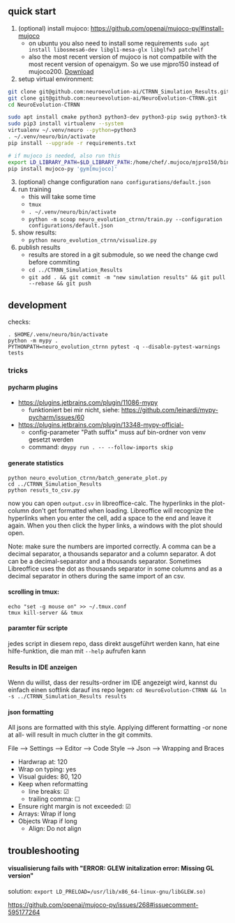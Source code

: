 

## quick start

1. (optional) install mujoco: https://github.com/openai/mujoco-py/#install-mujoco
	- on ubuntu you also need to install some requirements `sudo apt install libosmesa6-dev libgl1-mesa-glx libglfw3 patchelf`
	- also the most recent version of mujoco is not compatbile with the most recent version of openaigym. So we use mjpro150 instead of mujoco200. [Download](https://www.roboti.us/download/mjpro150_linux.zip)
2. setup virtual environment:
```bash
git clone git@github.com:neuroevolution-ai/CTRNN_Simulation_Results.git
git clone git@github.com:neuroevolution-ai/NeuroEvolution-CTRNN.git
cd NeuroEvolution-CTRNN

sudo apt install cmake python3 python3-dev python3-pip swig python3-tk
sudo pip3 install virtualenv --system
virtualenv ~/.venv/neuro --python=python3
. ~/.venv/neuro/bin/activate
pip install --upgrade -r requirements.txt

# if mujoco is needed, also run this
export LD_LIBRARY_PATH=$LD_LIBRARY_PATH:/home/chef/.mujoco/mjpro150/bin
pip install mujoco-py 'gym[mujoco]'
```

3. (optional) change configuration `nano configurations/default.json`
3. run training
	- this will take some time
	- `tmux`
    - `. ~/.venv/neuro/bin/activate`
    - `python -m scoop neuro_evolution_ctrnn/train.py --configuration configurations/default.json`
4. show results:
	- `python neuro_evolution_ctrnn/visualize.py`
5. publish results
    - results are stored in a git submodule, so we need the change cwd before commiting
    - `cd ../CTRNN_Simulation_Results`
    - `git add . && git commit -m "new simulation results" && git pull --rebase && git push`
    

## development

checks: 

```
. $HOME/.venv/neuro/bin/activate
python -m mypy .
PYTHONPATH=neuro_evolution_ctrnn pytest -q --disable-pytest-warnings tests

```

### tricks

#### pycharm plugins

  * https://plugins.jetbrains.com/plugin/11086-mypy
    * funktioniert bei mir nicht, siehe: https://github.com/leinardi/mypy-pycharm/issues/60
  * https://plugins.jetbrains.com/plugin/13348-mypy-official-
    * config-parameter "Path suffix" muss auf bin-ordner von venv gesetzt werden
    * command: `dmypy run . -- --follow-imports skip`

#### generate statistics 

```
python neuro_evolution_ctrnn/batch_generate_plot.py
cd ../CTRNN_Simulation_Results
python resuts_to_csv.py
```

now you can open `output.csv` in libreoffice-calc. The hyperlinks in the plot-column don't get formatted when loading. 
Libreoffice will recognize the hyperlinks when you enter the cell, add a space to the end and leave it again. 
When you then click the hyper links, a windows with the plot should open.


Note: make sure the numbers are imported correctly. A comma can be a 
decimal separator, a thousands separator and a column separator. 
A dot can be a decimal-separator and a thousands separator. Sometimes
Libreoffice uses the dot as thousands separator in some columns and as
a decimal separator in others during the same import of an csv.

#### scrolling in tmux: 

``` 
echo "set -g mouse on" >> ~/.tmux.conf
tmux kill-server && tmux
```

#### paramter für scripte

jedes script in diesem repo, 
dass direkt ausgeführt werden kann, hat eine hilfe-funktion, die 
man mit `--help` aufrufen kann

#### Results in IDE anzeigen

Wenn du willst, dass der results-ordner im IDE 
angezeigt wird, kannst du einfach einen softlink darauf ins repo legen: 
`cd NeuroEvolution-CTRNN && ln -s ../CTRNN_Simulation_Results results`


#### json formatting

All jsons are formatted with this style. Applying different formatting -or none at all- will result in 
much clutter in the git commits. 

File --> Settings --> Editor --> Code Style --> Json --> Wrapping and Braces

- Hardwrap at: 120
- Wrap on typing: yes
- Visual guides: 80, 120
- Keep when reformatting
  - line breaks: ☑ 
  - trailing comma: ☐ 
- Ensure right margin is not exceeded: ☑
- Arrays: Wrap if long
- Objects Wrap if long
  - Align: Do not align


## troubleshooting


#### visualisierung fails with "ERROR: GLEW initalization error: Missing GL version"

solution: `export LD_PRELOAD=/usr/lib/x86_64-linux-gnu/libGLEW.so)`

https://github.com/openai/mujoco-py/issues/268#issuecomment-595177264


